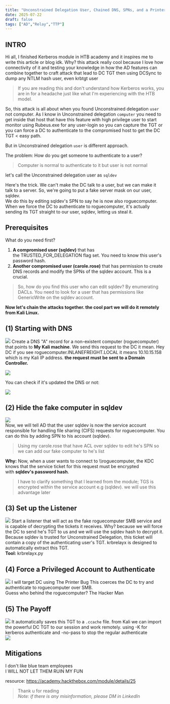 ```yaml
---
title: "Unconstrained Delegation User, Chained DNS, SPNs, and a Printer to Pwn a Domain"
date: 2025-07-22
draft: false
tags: ["AD","Relay","TTP"]
---
```


## INTRO
Hi all, I finished Kerberos module in HTB academy and it inspires me to write this article or blog idk. Why? this attack really cool because I love how connectivity of it and testing your knowledge in how the AD features can combine together to craft attack that lead to DC TGT then using DCSync to dump any NTLM hash user, even krbtgt user

>If you are reading this and don't understand how Kerberos works, you are in for a headache just like what I'm experiencing with the HTB model.

So, this attack is all about when you found Unconstrained delegation `user` not computer. As I know in Unconstrained delegation `computer` you need to get inside that host that have this feature with high privilege user to start monitor using Rubeus.exe for any user-login so you can capture the TGT or you can force a DC to authenticate to the compromised host to get the DC TGT < easy path.

But in Unconstrained delegation `user` is different approach. 

The problem:
How do you get someone to authenticate to a user?
> Computer is normal to authenticate to it but user is not normal

let's call the Unconstrained delegation user as `sqldev`

Here's the trick. We can't make the DC talk to a user, but we can make it talk to a server. So, we're going to put a fake server mask on our user, sqldev.  
We do this by editing sqldev's SPN to say he is now also roguecomputer. When we force the DC to authenticate to roguecomputer, it's actually sending its TGT straight to our user, sqldev, letting us steal it.

## Prerequisites
What do you need first?
1. **A compromised user (sqldev)** that has the TRUSTED_FOR_DELEGATION flag set. You need to know this user's password hash.
2. **Another compromised user (carole.rose)** that has permission to create DNS records and modify the SPNs of the sqldev account. This is a crucial.

> So, how do you find this user who can edit sqldev? By enumerating DACLs. You need to look for a user that has permissions like GenericWrite on the sqldev account.

**Now let's chain the attacks together. the cool part we will do it remotely from Kali Linux.**

## (1) Starting with DNS
![](Pastedimage20250708005938.png)
Create a DNS "A" record for a non-existent computer (roguecomputer) that points to **My Kali machine**. We send this request to the DC
it mean. Hey DC if you see roguecomputer.INLANEFREIGHT.LOCAL it means 10.10.15.158 which is my Kali IP address. **the request must be sent to a Domain Controller.**

![](Pastedimage20250722031233.png)

You can check if it's updated the DNS or not:  

![](nslookup.png)

## (2) Hide the fake computer in sqldev
![](FakeServer.png)  
Now, we will tell AD that the user sqldev is now the service account responsible for handling file sharing (CIFS) requests for roguecomputer. You can do this by adding SPN to his account (sqldev).
>Using my carole.rose that have ACL over sqldev to edit he's SPN so we can add our fake computer to he's list

**Why:** Now, when a user wants to connect to \\\roguecomputer, the KDC knows that the service ticket for this request must be encrypted with **sqldev's password hash**.

>I have to clarify something that I learned from the module; TGS is encrypted within the service account e.g (sqldev). we will use this advantage later

## (3) Set up the Listener
![](Li.png)
Start a listener that will act as the fake roguecomputer SMB service and is capable of decrypting the tickets it receives. Why? because we will force the DC to send he's TGT to us and we will use the sqldev hash to decrypt it.  
Because sqldev is trusted for Unconstrained Delegation, this ticket will contain a copy of the authenticating user's TGT. krbrelayx is designed to automatically extract this TGT.  
**Tool:** krbrelayx.py

## (4) Force a Privileged Account to Authenticate
![](Force.png)
I will target DC using The Printer Bug This coerces the DC to try and authenticate to roguecomputer over SMB.   
Guess who behind the roguecomputer? The Hacker Man

## (5) The Payoff
![](relay.png)
It automatically saves this TGT to a `.ccache` file. from Kali we can import the powerful DC TGT to our session and work remotely. using -K for kerberos authenticate and -no-pass to stop the regular authenticate  
![](dump.png)     
  
## Mitigations

I don't like blue team employees   
I WILL NOT LET THEM RUIN MY FUN   


resource: https://academy.hackthebox.com/module/details/25  

>Thank u for reading  
_Note: if there is any misinformation, please DM in LinkedIn_
 






